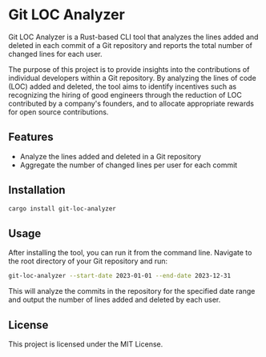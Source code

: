 # Git LOC Analyzer

Git LOC Analyzer is a Rust-based CLI tool that analyzes the lines added and deleted in each commit of a Git repository and reports the total number of changed lines for each user.

The purpose of this project is to provide insights into the contributions of individual developers within a Git repository. By analyzing the lines of code (LOC) added and deleted, the tool aims to identify incentives such as recognizing the hiring of good engineers through the reduction of LOC contributed by a company's founders, and to allocate appropriate rewards for open source contributions.

## Features

- Analyze the lines added and deleted in a Git repository
- Aggregate the number of changed lines per user for each commit

## Installation

```bash
cargo install git-loc-analyzer
```

## Usage

After installing the tool, you can run it from the command line. Navigate to the root directory of your Git repository and run:

```bash
git-loc-analyzer --start-date 2023-01-01 --end-date 2023-12-31
```

This will analyze the commits in the repository for the specified date range and output the number of lines added and deleted by each user.

## License

This project is licensed under the MIT License.


